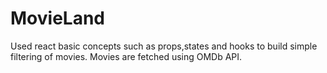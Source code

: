 # MovieLand 
Used react basic concepts such as props,states and hooks to build simple filtering of movies. Movies are fetched using OMDb API.
